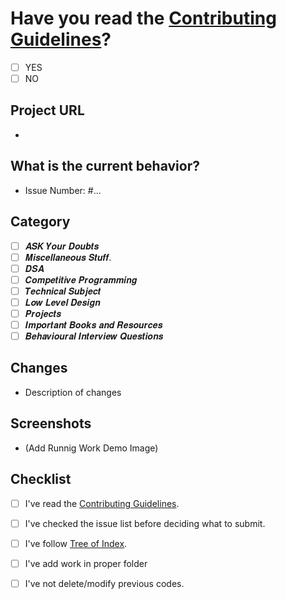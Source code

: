 # Have you read the [Contributing Guidelines](https://github.com/AkashSingh3031/The-Complete-FAANG-Preparation/blob/master/CONTRIBUTING.md)?
- [ ] YES
- [ ] NO

## Project URL
- 

## What is the current behavior?
- Issue Number: #...

## Category
- [ ] 𝑨𝑺𝑲 𝒀𝒐𝒖𝒓 𝑫𝒐𝒖𝒃𝒕𝒔
- [ ] 𝑴𝒊𝒔𝒄𝒆𝒍𝒍𝒂𝒏𝒆𝒐𝒖𝒔 𝑺𝒕𝒖𝒇𝒇.
- [ ] 𝑫𝑺𝑨
- [ ] 𝑪𝒐𝒎𝒑𝒆𝒕𝒊𝒕𝒊𝒗𝒆 𝑷𝒓𝒐𝒈𝒓𝒂𝒎𝒎𝒊𝒏𝒈
- [ ] 𝑻𝒆𝒄𝒉𝒏𝒊𝒄𝒂𝒍 𝑺𝒖𝒃𝒋𝒆𝒄𝒕
- [ ] 𝑳𝒐𝒘 𝑳𝒆𝒗𝒆𝒍 𝑫𝒆𝒔𝒊𝒈𝒏
- [ ] 𝑷𝒓𝒐𝒋𝒆𝒄𝒕𝒔
- [ ] 𝑰𝒎𝒑𝒐𝒓𝒕𝒂𝒏𝒕 𝑩𝒐𝒐𝒌𝒔 𝒂𝒏𝒅 𝑹𝒆𝒔𝒐𝒖𝒓𝒄𝒆𝒔
- [ ] 𝑩𝒆𝒉𝒂𝒗𝒊𝒐𝒖𝒓𝒂𝒍 𝑰𝒏𝒕𝒆𝒓𝒗𝒊𝒆𝒘 𝑸𝒖𝒆𝒔𝒕𝒊𝒐𝒏𝒔

## Changes
- Description of changes

## **Screenshots** 
- (Add Runnig Work Demo Image)

## Checklist
- [ ] I've read the [Contributing Guidelines](https://github.com/AkashSingh3031/The-Complete-FAANG-Preparation/blob/master/CONTRIBUTING.md).
- [ ] I've checked the issue list before deciding what to submit.
- [ ] I've follow [Tree of Index](https://github.com/AkashSingh3031/The-Complete-FAANG-Preparation#tree-of-index).
- [ ] I've add work in proper folder
- [ ] I've not delete/modify previous codes.

